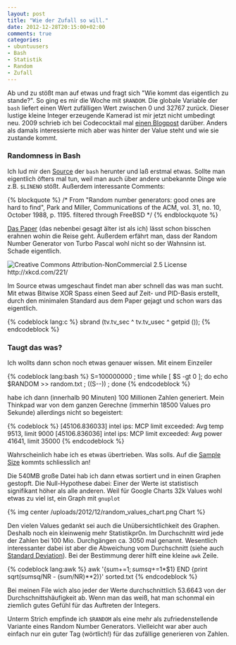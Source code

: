 ```yaml
---
layout: post
title: "Wie der Zufall so will."
date: 2012-12-28T20:15:00+02:00
comments: true
categories:
- ubuntuusers
- Bash
- Statistik
- Random
- Zufall
---
```


Ab und zu stößt man auf etwas und fragt sich "Wie kommt das eigentlich zu
stande?". So ging es mir die Woche mit `$RANDOM`. Die globale Variable der
`bash` liefert einen Wert zufälligen Wert zwischen 0 und 32767 zurück. Dieser
lustige kleine Integer erzeugende Kamerad ist mir jetzt nicht umbedingt neu.
2009 schrieb ich bei Codecocktail mal
[einen Blogpost](http://codecocktail.wordpress.com/2009/02/01/zufallszahlen-mit-der-shell-bash/)
darüber. Anders als damals interessierte mich aber was hinter der Value steht
und wie sie zustande kommt.

### Randomness in Bash

Ich lud mir den [Source](http://ftp.gnu.org/gnu/bash/) der `bash` herunter und
laß erstmal etwas. Sollte man eigentlich öfters mal tun, weil man auch über
andere unbekannte Dinge wie z.B. `$LINENO` stößt. Außerdem interessante
Comments:

{% blockquote %}
/* From "Random number generators: good ones are hard to find", Park and Miller, Communications of the ACM, vol. 31, no. 10,
October 1988, p. 1195. filtered through FreeBSD */
{% endblockquote %}

[Das Paper](http://www.cems.uwe.ac.uk/~irjohnso/coursenotes/ufeen8-15-m/p1192-parkmiller.pdf)
(das nebenbei gesagt älter ist als ich) lässt schon bisschen erahnen wohin die Reise
geht. Außerdem erfährt man, dass der Random Number Generator von Turbo Pascal
wohl nicht so der Wahnsinn ist. Schade eigentlich.

<p><img class="center" src="/uploads/2012/12/random_number.png" title="XKCD - 211" alt="Creative Commons Attribution-NonCommercial 2.5 License http://xkcd.com/221/"></p>

Im Source etwas umgeschaut findet man aber schnell das was man sucht.
Mit etwas Bitwise XOR Spass einen Seed auf Zeit- und PID-Basis erstellt, durch den
minimalen Standard aus dem Paper gejagt und schon wars das eigentlich.

{% codeblock lang:c %}
sbrand (tv.tv_sec ^ tv.tv_usec ^ getpid ());
{% endcodeblock %}

### Taugt das was?

Ich wollts dann schon noch etwas genauer wissen. Mit einem Einzeiler

{% codeblock lang:bash %}
S=100000000 ; time while [ $S -gt 0 ]; do echo $RANDOM >> random.txt ; ((S--)) ; done
{% endcodeblock %}

habe ich dann (innerhalb 90 Minuten) 100 Millionen Zahlen generiert.
Mein Thinkpad war von dem ganzen Gerechne (immerhin 18500 Values
pro Sekunde) allerdings nicht so begeistert:

{% codeblock %}
[45106.836033] intel ips: MCP limit exceeded: Avg temp 9513, limit 9000
[45106.836036] intel ips: MCP limit exceeded: Avg power 41641, limit 35000
{% endcodeblock %}

Wahrscheinlich habe ich es etwas übertrieben. Was solls. Auf die [Sample
Size](http://en.wikipedia.org/wiki/Sample_size_determination)
kommts schliesslich an!

Die 540MB große Datei hab ich dann etwas sortiert und in einen Graphen gestopft.
Die Null-Hypothese dabei: Einer der Werte ist statistisch signifikant höher als
alle anderen. Weil für Google Charts 32k Values wohl etwas zu viel ist, ein
Graph mit `gnuplot`

{% img center /uploads/2012/12/random_values_chart.png Chart %}

Den vielen Values gedankt sei auch die Unübersichtlichkeit des Graphen. Deshalb
noch ein kleinwenig mehr Statistikpr0n. Im Durchschnitt wird jede der Zahlen bei 100 Mio. Durchgängen ca. 3050 mal
genannt. Wesentlich interessanter dabei ist aber die Abweichung vom
Durchschnitt (siehe auch [Standard Deviation](http://en.wikipedia.org/wiki/Standard_deviation)).
Bei der Bestimmung derer hilft eine kleine `awk` Zeile.

{% codeblock lang:awk %}
awk '{sum+=$1; sumsq+=$1*$1} END {print sqrt(sumsq/NR - (sum/NR)**2)}' sorted.txt
{% endcodeblock %}

Bei meinen File wich also jeder der Werte durchschnittlich 53.6643 von der
Durchschnittshäufigkeit ab. Wenn man das weiß, hat man schonmal ein ziemlich
gutes Gefühl für das Auftreten der Integers.

Unterm Strich empfinde ich `$RANDOM` als eine mehr als zufriedenstellende Variante eines Random Number
Generators. Vielleicht war aber auch einfach nur ein guter Tag (wörtlich!) für das
zufällige generieren von Zahlen.

